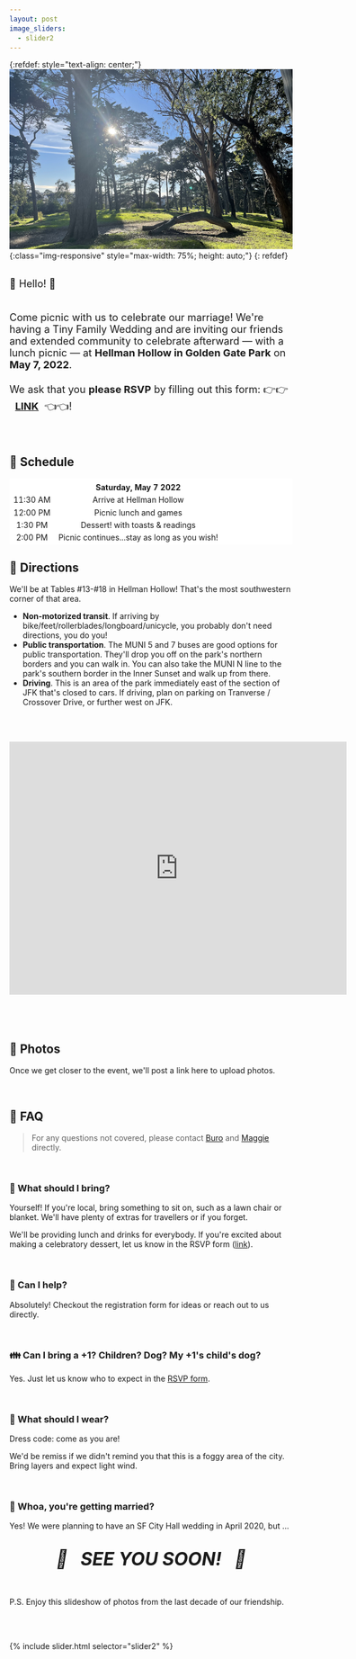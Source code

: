 ```yaml
---
layout: post
image_sliders:
  - slider2
---
```


{:refdef: style="text-align: center;"}
![delicious](assets/banner-zmagg.png){:class="img-responsive" style="max-width: 75%; height: auto;"}
{: refdef}

<br>

<font size="4">
👋 Hello! 👋
<br />
<br />

Come picnic with us to celebrate our marriage! We're having a Tiny Family Wedding and are inviting our friends and
extended community to celebrate afterward &mdash; with a lunch picnic &mdash; at <b>Hellman Hollow
in Golden Gate Park</b> on <b>May 7, 2022</b>.
<br />
<br />
We ask that you <b>please RSVP</b> by filling out this form: 👉👉 &nbsp;&nbsp;<a href="https://docs.google.com/forms/d/e/1FAIpQLSeoF9UjQusCFnYUZJFO3cWeLAiIEas7OpCDTyWpdxFdtcxTPw/viewform"><b>LINK</b></a>&nbsp;&nbsp;👈👈!
<br />

</font>

[form_link]: https://docs.google.com/forms/d/e/1FAIpQLSeoF9UjQusCFnYUZJFO3cWeLAiIEas7OpCDTyWpdxFdtcxTPw/viewform

<br />

## 📅 Schedule

<table style="border-style: hidden; background-color: white" width="70%">
  <tbody>
    <tr style="background-color: white">
      <td style="border-style: hidden; text-align: center;"> </td>
      <td style="text-align: center; border-style: hidden;"> </td>
    </tr>
     <tr style="background-color: white">
      <td style="border-style: hidden; text-align: center;"> </td>
      <td style="text-align: center; border-style: hidden;"><strong>Saturday, May 7 2022</strong></td>
    </tr>
    <tr style="background-color: white">
      <td style="border-style: hidden; text-align: center;">11:30 AM</td>
      <td style="text-align: center; border-style: hidden;">Arrive at Hellman Hollow</td>
    </tr>
    <tr style="background-color: white">
      <td style="border-style: hidden; text-align: center;">12:00 PM</td>
      <td style="text-align: center; border-style: hidden;">Picnic lunch and games</td>
    </tr>
    <tr style="background-color: white">
      <td style="border-style: hidden; text-align: center;">1:30 PM</td>
      <td style="text-align: center; border-style: hidden;">Dessert! with toasts & readings</td>
    </tr>
    <tr style="background-color: white">
      <td style="border-style: hidden; text-align: center;">2:00 PM</td>
      <td style="text-align: center; border-style: hidden;">Picnic continues...stay as long as you wish!</td>
    </tr>
  </tbody>
</table>


## 🧺 Directions

We'll be at Tables #13-#18 in Hellman Hollow! That's the most southwestern
corner of that area.

- **Non-motorized transit**. If arriving by
  bike/feet/rollerblades/longboard/unicycle, you probably don't need directions,
  you do you!
- **Public transportation**. The MUNI 5 and 7 buses are good options for public
  transportation. They'll drop you off on the park's northern borders and you
  can walk in. You can also take the MUNI N line to the park's southern border
  in the Inner Sunset and walk up from there.
- **Driving**. This is an area of the park immediately east of the section of
  JFK that's closed to cars. If driving, plan on parking on Tranverse /
  Crossover Drive, or further west on JFK.

<br /><br />
<div style="text-align:center">
<iframe src="https://www.google.com/maps/embed?pb=!1m18!1m12!1m3!1d4005.8938760604483!2d-122.48312019362328!3d37.769611411229185!2m3!1f0!2f0!3f0!3m2!1i1024!2i768!4f13.1!3m3!1m2!1s0x80858775227b36f7%3A0x2e4d6f7a7f2e2431!2sHellman%20Hollow!5e0!3m2!1sen!2sus!4v1647155558693!5m2!1sen!2sus" width="600" height="450" style="border:0;" allowfullscreen="" loading="lazy"></iframe>
</div>
<br /><br />

<br />

## 📸 Photos

Once we get closer to the event, we'll post a link here to upload photos.

[album]: https://photos.app.goo.gl/xdXo85k2QW2CSyR17

<br />

## 🤔 FAQ

> For any questions not covered, please contact
> [Buro](mailto:mookerji@gmail.com) and [Maggie](mailto:emmbeezee@gmail.com)
> directly.

<br />


### 🥧  What should I bring?

Yourself! If you're local, bring something to sit on, such as a lawn chair or
blanket. We'll have plenty of extras for travellers or if you forget.

We'll be providing lunch and drinks for everybody. If you're excited about
making a celebratory dessert, let us know in the RSVP form ([link][form_link]).

<br />

### 🙋 Can I help?

Absolutely! Checkout the registration form for ideas or reach out to us directly.

<br />

### 👪 Can I bring a +1? Children? Dog? My +1's child's dog?

Yes. Just let us know who to expect in the [RSVP form][form_link].

<br />

### 🧥 What should I wear?

Dress code: come as you are!

We'd be remiss if we didn't remind you that this is a foggy area of the
city. Bring layers and expect light wind.

<br />

### 💍  Whoa, you're getting married?

Yes! We were planning to have an SF City Hall wedding in April 2020, but ...

<br />

<center>
    <strong>
        <i>
            <font size="6">🎉&nbsp;&nbsp; SEE YOU SOON! &nbsp;&nbsp;🥳</font>
        </i>
    </strong>
</center>
<br />
<br />

P.S. Enjoy this slideshow of photos from the last decade of our friendship.

<br />
<br />

{% include slider.html selector="slider2" %}
